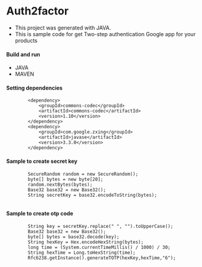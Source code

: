 # Auth2factor

   *   This project was generated with JAVA.
   *   This is sample code for get Two-step authentication Google app for your products
      
#### Build and run
- JAVA 
- MAVEN 

#### Setting dependencies


```
        <dependency>
            <groupId>commons-codec</groupId>
            <artifactId>commons-codec</artifactId>
            <version>1.10</version>
        </dependency>
        <dependency>
            <groupId>com.google.zxing</groupId>
            <artifactId>javase</artifactId>
            <version>3.3.0</version>
        </dependency>

```

#### Sample to create secret key
    
```
        SecureRandom random = new SecureRandom();
        byte[] bytes = new byte[20];
        random.nextBytes(bytes);
        Base32 base32 = new Base32();
        String secretKey = base32.encodeToString(bytes);
        
```

#### Sample to create otp code

```
        String key = secretKey.replace(" ", "").toUpperCase();
        Base32 base32 = new Base32();
        byte[] bytes = base32.decode(key);
        String hexKey = Hex.encodeHexString(bytes);
        long time = (System.currentTimeMillis() / 1000) / 30;
        String hexTime = Long.toHexString(time);
        Rfc6238.getInstance().generateTOTP(hexKey,hexTime,"6");  
```